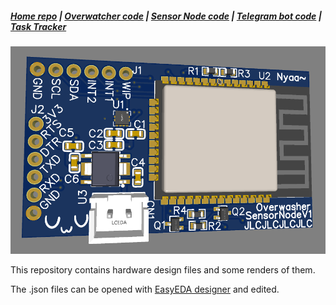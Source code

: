 ##### [Home repo](https://github.com/overwasher/home/) | [Overwatcher code](https://github.com/overwasher/overwatcher) | [Sensor Node code](https://github.com/overwasher/esp-firmware) | [Telegram bot code](https://github.com/overwasher/telegram-bot) | [Task Tracker](https://taiga.dcnick3.me/project/overwasher/)

![pcb 3d view](https://raw.githubusercontent.com/overwasher/sensor-node-hardware/master/3DVIEW_RENDER.png)

This repository contains hardware design files and some renders of them.

The .json files can be opened with [EasyEDA designer](https://easyeda.com/editor) and edited.
